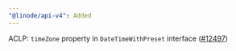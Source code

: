 ```yaml
---
"@linode/api-v4": Added
---
```


ACLP: `timeZone` property in `DateTimeWithPreset` interface ([#12497](https://github.com/linode/manager/pull/12497))
